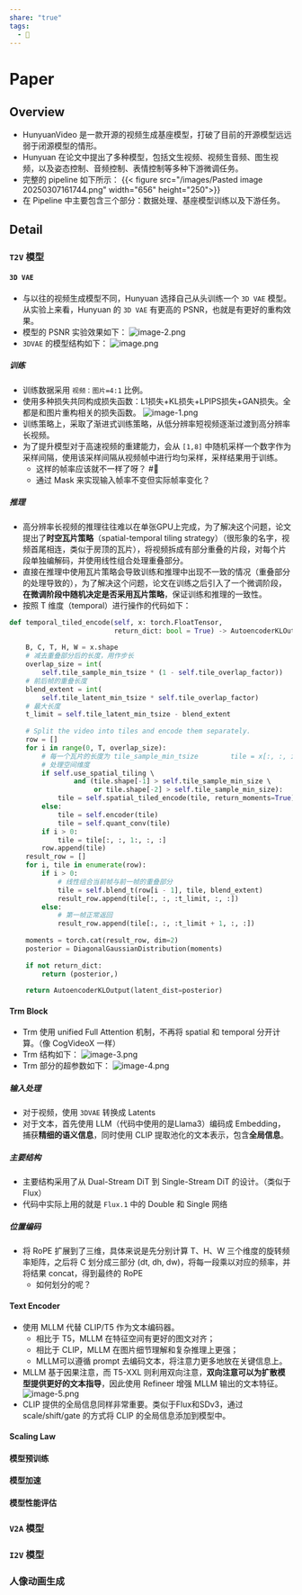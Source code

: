 ```yaml
---
share: "true"
tags:
  - 🤔
---
```



# Paper
## Overview
- HunyuanVideo 是一款开源的视频生成基座模型，打破了目前的开源模型远远弱于闭源模型的情形。
- Hunyuan 在论文中提出了多种模型，包括文生视频、视频生音频、图生视频，以及姿态控制、音频控制、表情控制等多种下游微调任务。
- 完整的 pipeline 如下所示： 
{{< figure src="/images/Pasted image 20250307161744.png"  width="656" height="250">}}
- 在 Pipeline 中主要包含三个部分：数据处理、基座模型训练以及下游任务。
## Detail
### `T2V` 模型
#### `3D VAE` 
- 与以往的视频生成模型不同，Hunyuan 选择自己从头训练一个 `3D VAE` 模型。从实验上来看，Hunyuan 的 `3D VAE` 有更高的 PSNR，也就是有更好的重构效果。
- 模型的 PSNR 实验效果如下：
![image-2.png](image-2.png)
- `3DVAE` 的模型结构如下：
![image.png](image.png)
##### 训练
- 训练数据采用 `视频：图片=4:1` 比例。
- 使用多种损失共同构成损失函数：L1损失+KL损失+LPIPS损失+GAN损失。全都是和图片重构相关的损失函数。
![image-1.png](image-1.png)
- 训练策略上，采取了渐进式训练策略，从低分辨率短视频逐渐过渡到高分辨率长视频。
- 为了提升模型对于高速视频的重建能力，会从 `[1,8]` 中随机采样一个数字作为采样间隔，使用该采样间隔从视频帧中进行均匀采样，采样结果用于训练。
	- 这样的帧率应该就不一样了呀？ #🤔
	- 通过 Mask 来实现输入帧率不变但实际帧率变化？
##### 推理
- 高分辨率长视频的推理往往难以在单张GPU上完成，为了解决这个问题，论文提出了**时空瓦片策略**（spatial-temporal tiling strategy）（很形象的名字，视频首尾相连，类似于房顶的瓦片），将视频拆成有部分重叠的片段，对每个片段单独编解码，并使用线性组合处理重叠部分。
- 直接在推理中使用瓦片策略会导致训练和推理中出现不一致的情况（重叠部分的处理导致的），为了解决这个问题，论文在训练之后引入了一个微调阶段，**在微调阶段中随机决定是否采用瓦片策略**，保证训练和推理的一致性。
- 按照 T 维度（temporal）进行操作的代码如下：
```python
def temporal_tiled_encode(self, x: torch.FloatTensor,  
                          return_dict: bool = True) -> AutoencoderKLOutput:  
  
    B, C, T, H, W = x.shape  
    # 减去重叠部分后的长度，用作步长  
    overlap_size = int(  
        self.tile_sample_min_tsize * (1 - self.tile_overlap_factor))  
    # 前后帧的重叠长度  
    blend_extent = int(  
        self.tile_latent_min_tsize * self.tile_overlap_factor)  
    # 最大长度  
    t_limit = self.tile_latent_min_tsize - blend_extent  
  
    # Split the video into tiles and encode them separately.  
    row = []  
    for i in range(0, T, overlap_size):  
        # 每一个瓦片的长度为 tile_sample_min_tsize        tile = x[:, :, i: i + self.tile_sample_min_tsize + 1, :, :]  
        # 处理空间维度  
        if self.use_spatial_tiling \  
                and (tile.shape[-1] > self.tile_sample_min_size \  
                     or tile.shape[-2] > self.tile_sample_min_size):  
            tile = self.spatial_tiled_encode(tile, return_moments=True)  
        else:
            tile = self.encoder(tile)  
            tile = self.quant_conv(tile)  
        if i > 0:  
            tile = tile[:, :, 1:, :, :]  
        row.append(tile)  
    result_row = []  
    for i, tile in enumerate(row):  
        if i > 0:  
            # 线性组合当前帧与前一帧的重叠部分  
            tile = self.blend_t(row[i - 1], tile, blend_extent)  
            result_row.append(tile[:, :, :t_limit, :, :])  
        else:  
            # 第一帧正常返回  
            result_row.append(tile[:, :, :t_limit + 1, :, :])  
  
    moments = torch.cat(result_row, dim=2)  
    posterior = DiagonalGaussianDistribution(moments)  
  
    if not return_dict:  
        return (posterior,)  
  
    return AutoencoderKLOutput(latent_dist=posterior)
```
#### Trm Block
- Trm 使用 unified Full Attention 机制，不再将 spatial 和 temporal 分开计算。（像 CogVideoX 一样）
- Trm 结构如下：
![image-3.png](image-3.png)
- Trm 部分的超参数如下：
![image-4.png](image-4.png)
##### 输入处理
- 对于视频，使用 `3DVAE` 转换成 Latents
- 对于文本，首先使用 LLM（代码中使用的是Llama3）编码成 Embedding，捕获**精细的语义信息**，同时使用 CLIP 提取池化的文本表示，包含**全局信息**。
##### 主要结构
- 主要结构采用了从 Dual-Stream DiT 到 Single-Stream DiT 的设计。（类似于 Flux）
- 代码中实际上用的就是 `Flux.1` 中的 Double 和 Single 网络
##### 位置编码
- 将 RoPE 扩展到了三维，具体来说是先分别计算 T、H、W 三个维度的旋转频率矩阵，之后将 C 划分成三部分 (dt, dh, dw)，将每一段乘以对应的频率，并将结果 concat，得到最终的 RoPE
	- 如何划分的呢？
#### Text Encoder
- 使用 MLLM 代替 CLIP/T5 作为文本编码器。
	- 相比于 T5，MLLM 在特征空间有更好的图文对齐；
	- 相比于 CLIP，MLLM 在图片细节理解和复杂推理上更强；
	- MLLM可以遵循 prompt 去编码文本，将注意力更多地放在关键信息上。
- MLLM 基于因果注意，而 T5-XXL 则利用双向注意，**双向注意可以为扩散模型提供更好的文本指导**，因此使用 Refineer 增强 MLLM 输出的文本特征。
![image-5.png](image-5.png)
- CLIP 提供的全局信息同样非常重要。类似于Flux和SDv3，通过 scale/shift/gate 的方式将 CLIP 的全局信息添加到模型中。
#### Scaling Law

#### 模型预训练
#### 模型加速
#### 模型性能评估
### `V2A` 模型
### `I2V` 模型
### 人像动画生成
